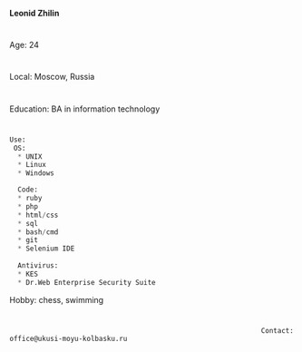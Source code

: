 **Leonid Zhilin**
#
Age: 24
#
Local: Moscow, Russia
#
Education: BA in information technology
#
````python
Use:
 OS:
  * UNIX
  * Linux
  * Windows

  Code:
  * ruby
  * php
  * html/css
  * sql
  * bash/cmd
  * git
  * Selenium IDE
  
  Antivirus:
  * KES
  * Dr.Web Enterprise Security Suite
  ````
Hobby: chess, swimming
#
                                                                  Contact: office@ukusi-moyu-kolbasku.ru

